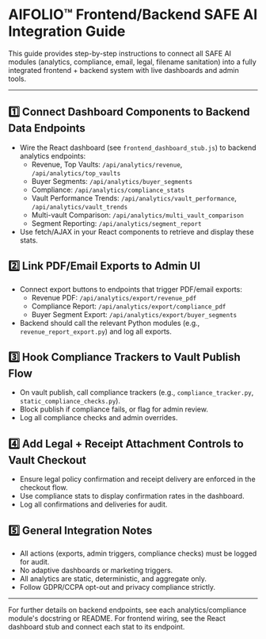 # AIFOLIO™ Frontend/Backend SAFE AI Integration Guide

This guide provides step-by-step instructions to connect all SAFE AI modules (analytics, compliance, email, legal, filename sanitation) into a fully integrated frontend + backend system with live dashboards and admin tools.

---

## 1️⃣ Connect Dashboard Components to Backend Data Endpoints

- Wire the React dashboard (see `frontend_dashboard_stub.js`) to backend analytics endpoints:
  - Revenue, Top Vaults: `/api/analytics/revenue`, `/api/analytics/top_vaults`
  - Buyer Segments: `/api/analytics/buyer_segments`
  - Compliance: `/api/analytics/compliance_stats`
  - Vault Performance Trends: `/api/analytics/vault_performance`, `/api/analytics/vault_trends`
  - Multi-vault Comparison: `/api/analytics/multi_vault_comparison`
  - Segment Reporting: `/api/analytics/segment_report`
- Use fetch/AJAX in your React components to retrieve and display these stats.

## 2️⃣ Link PDF/Email Exports to Admin UI

- Connect export buttons to endpoints that trigger PDF/email exports:
  - Revenue PDF: `/api/analytics/export/revenue_pdf`
  - Compliance Report: `/api/analytics/export/compliance_pdf`
  - Buyer Segment Export: `/api/analytics/export/buyer_segments`
- Backend should call the relevant Python modules (e.g., `revenue_report_export.py`) and log all exports.

## 3️⃣ Hook Compliance Trackers to Vault Publish Flow

- On vault publish, call compliance trackers (e.g., `compliance_tracker.py`, `static_compliance_checks.py`).
- Block publish if compliance fails, or flag for admin review.
- Log all compliance checks and admin overrides.

## 4️⃣ Add Legal + Receipt Attachment Controls to Vault Checkout

- Ensure legal policy confirmation and receipt delivery are enforced in the checkout flow.
- Use compliance stats to display confirmation rates in the dashboard.
- Log all confirmations and deliveries for audit.

## 5️⃣ General Integration Notes

- All actions (exports, admin triggers, compliance checks) must be logged for audit.
- No adaptive dashboards or marketing triggers.
- All analytics are static, deterministic, and aggregate only.
- Follow GDPR/CCPA opt-out and privacy compliance strictly.

---

For further details on backend endpoints, see each analytics/compliance module's docstring or README. For frontend wiring, see the React dashboard stub and connect each stat to its endpoint.
